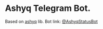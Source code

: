 # Ashyq Telegram Bot.
Based on [ashyq](https://pypi.org/project/ashyq) lib.
Bot link: [@AshyqStatusBot](https://t.me/AshyqStatusBot)
